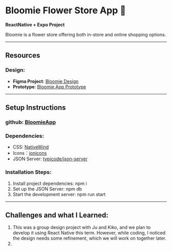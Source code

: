 # Bloomie Flower Store App 🌸

**ReactNative + Expo Project**

Bloomie is a flower store offering both in-store and online shopping options.

---

## Resources

### Design:

- **Figma Project**: [Bloomie Design](https://www.figma.com/design/m24HAz42h3DNXgcbUf4PFJ/Bloomie?node-id=0-1&p=f&t=xv0EKzgGbUqhsPBj-0)
- **Prototype**: [Bloomie App Prototype](https://www.figma.com/proto/m24HAz42h3DNXgcbUf4PFJ/Bloomie?node-id=32-175&node-type=canvas&t=5SbDYwfoUMlI4P4f-0&scaling=min-zoom&content-scaling=fixed&page-id=0%3A1&starting-point-node-id=32%3A128&show-proto-sidebar=1)

---

## Setup Instructions

### github: [BloomieApp](https://github.com/blueberryliaojuan/bloomieApp)

### Dependencies:

- CSS: [NativeWind](https://www.nativewind.dev/docs)
- Icons：[ionicons](https://ionic.io/ionicons)
- JSON Server: [typicode/json-server](https://github.com/typicode/json-server)

### Installation Steps:

1. Install project dependencies: npm i
2. Set up the JSON Server:
   npm db
3. Start the development server: npm run start

---

## Challenges and what I Learned:

1. This was a group design project with Ju and Kiko, and we plan to develop it using React Native this term. However, while coding, I noticed the design needs some refinement, which we will work on together later.
2.
